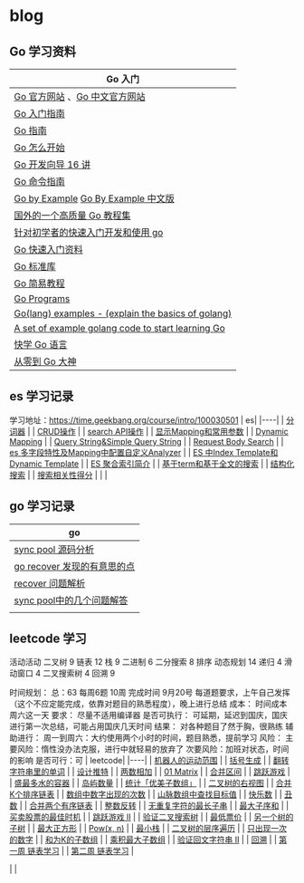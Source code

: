 # blog
## Go 学习资料

| Go 入门|
|----|
| [Go 官方网站](https://golang.org/) 、[Go 中文官方网站](https://go-zh.org/) |
| [Go 入门指南](https://github.com/Unknwon/the-way-to-go_ZH_CN) |
| [Go 指南](https://tour.go-zh.org/) |
| [Go 怎么开始](https://github.com/alco/gostart) |
| [Go 开发向导 16 讲](https://github.com/hacking-code/golang-tutorials) |
| [Go 命令指南](https://github.com/hyper0x/go_command_tutorial) |
| [Go by Example](https://gobyexample.com/) [Go By Example 中文版](https://github.com/xg-wang/gobyexample) |
| [国外的一个高质量 Go 教程集](https://golangbot.com/learn-golang-series/) |
| [针对初学者的快速入门开发和使用 go](https://github.com/KeKe-Li/For-learning-Go-Tutorial) |
| [Go 快速入门资料](https://devhints.io/go) |
| [Go 标准库](https://medium.com/golangspec) |
| [Go 简易教程](https://github.com/songleo/the-little-go-book_ZH_CN) |
| [Go Programs](http://www.golangprograms.com/) |
| [Go(lang) examples - (explain the basics of golang)](https://github.com/SimonWaldherr/golang-examples) |
| [A set of example golang code to start learning Go](https://github.com/mkaz/working-with-go) |
| [快学 Go 语言](https://zhuanlan.zhihu.com/quickgo) |
| [从零到 Go 大神](https://medium.freecodecamp.org/learning-go-from-zero-to-hero-d2a3223b3d86) |

## es 学习记录
学习地址：https://time.geekbang.org/course/intro/100030501
| es|
|----|
| [分词器](https://www.jianshu.com/p/b7613840e3b8) |
| [CRUD操作](https://www.jianshu.com/p/9d308d5880e7) |
| [search API操作](https://www.jianshu.com/p/72ee5352fba7) |
| [显示Mapping和常用参数](https://www.jianshu.com/p/33ef8c54f10a) |
| [Dynamic Mapping](https://www.jianshu.com/p/01d0f4da71bc) |
| [Query String&Simple Query String](https://www.jianshu.com/p/c30b73f8ecee) |
| [Request Body Search](https://www.jianshu.com/p/b77eff10b551) |
| [es 多字段特性及Mapping中配置自定义Analyzer](https://www.jianshu.com/p/9fc4b1206b0f) |
| [ES 中Index Template和Dynamic Template](https://www.jianshu.com/p/3c69eaaefb7b) |
| [ES 聚合索引简介](https://www.jianshu.com/p/304df9602c29) |
| [基于term和基于全文的搜索](https://www.jianshu.com/p/23551499e766) |
| [结构化搜索](https://www.jianshu.com/p/b90f720e1061) |
| [搜索相关性得分](https://www.jianshu.com/p/67f6050c20dd) |
|  |


## go 学习记录

| go|
|----|
| [sync pool 源码分析 ](https://www.jianshu.com/p/5afa38b42ce2) |
| [go recover 发现的有意思的点 ](https://www.jianshu.com/p/508abc0a0fae) |
| [recover 问题解析 ](https://www.jianshu.com/p/16443e6e272f) |
| [sync pool中的几个问题解答 ](https://www.jianshu.com/p/775fe8e4cf2c) |
|  |


## leetcode 学习
活动活动
二叉树 9
链表 12
栈 9
二进制 6
二分搜索 8
排序 
动态规划 14
递归 4
滑动窗口 4
二叉搜索树 4
回溯 9

时间规划：
总：63
每周6题 10周
完成时间 9月20号
每道题要求，上午自己发挥（这个不应定能完成，依靠对题目的熟悉程度），晚上进行总结
成本：
时间成本 周六这一天
要求：
尽量不适用编译器
是否可执行：
可延期，延迟到国庆，国庆进行第一次总结，可能占用国庆几天时间
结果：
对各种题目了然于胸，很熟练
辅助进行：
周一到周六：大约使用两个小时的时间，题目熟悉，提前学习
风险：
主要风险：惰性没办法克服，进行中就轻易的放弃了
次要风险：加班对状态，时间的影响
是否可行：可
| leetcode|
|----|
| [机器人的运动范围](https://www.jianshu.com/p/0518891503b7/) |
| [括号生成](https://www.jianshu.com/p/86fb6b80fa1b) |
| [ 翻转字符串里的单词](https://www.jianshu.com/p/4137780c2c70) |
| [ 设计推特](https://www.jianshu.com/p/9314b675819a) |
| [ 两数相加](https://www.jianshu.com/p/b31585e61781) |
| [ 01 Matrix](https://www.jianshu.com/p/132d91c313cd) |
| [ 合并区间](https://www.jianshu.com/p/d79674d60c91) |
| [跳跃游戏](https://www.jianshu.com/p/7d259af3042e) |
| [盛最多水的容器](https://www.jianshu.com/p/b47a1703eac3) |
| [岛屿数量](https://www.jianshu.com/p/25f1a206a7fe) |
| [统计「优美子数组」](https://www.jianshu.com/p/5a9c70bac71c) |
| [二叉树的右视图](https://www.jianshu.com/p/9345fca3a400) |
| [合并K个排序链表](https://www.jianshu.com/p/a6a9f9277da0) |
| [数组中数字出现的次数](https://www.jianshu.com/p/dab1cb393fa8) |
| [山脉数组中查找目标值](https://www.jianshu.com/p/231146d68d98) |
| [快乐数](https://www.jianshu.com/p/3e57950f0218) |
| [丑数](https://www.jianshu.com/p/aee516bd07ab) |
| [合并两个有序链表](https://www.jianshu.com/p/53a1f9e6e92f) |
| [整数反转](https://www.jianshu.com/p/94476a685e65) |
| [无重复字符的最长子串](https://www.jianshu.com/p/f51b71e2c282) |
| [最大子序和](https://www.jianshu.com/p/8ad641d92faf) |
| [买卖股票的最佳时机](https://www.jianshu.com/p/58ab003478fe) |
| [跳跃游戏 II](https://www.jianshu.com/p/4a0d5175d731) |
| [验证二叉搜索树](https://www.jianshu.com/p/491cec184bea) |
| [最低票价](https://www.jianshu.com/p/7c20fbfa6240) |
| [另一个树的子树](https://www.jianshu.com/p/9d08998e840e) |
| [最大正方形](https://www.jianshu.com/p/958988b3179b) |
| [Pow(x, n)](https://www.jianshu.com/p/9aeaa4e1a0ca) |
| [最小栈](https://www.jianshu.com/p/687b9a4c2a4c) |
| [二叉树的层序遍历](https://www.jianshu.com/p/4d8c8bf3148d) |
| [只出现一次的数字](https://www.jianshu.com/p/9bef39acea07) |
| [和为K的子数组](https://www.jianshu.com/p/06385131b57c) |
| [乘积最大子数组](https://www.jianshu.com/p/d14b0fa7bcb8) |
| [验证回文字符串 Ⅱ](https://www.jianshu.com/p/f61455b9ad96) |
| [回溯](https://www.jianshu.com/p/4f62acd34f53) |
| [第一周 链表学习](https://www.jianshu.com/p/6050750b0430) |
| [第二周 链表学习](https://www.jianshu.com/p/2b8fe48f6486) |

|  |

